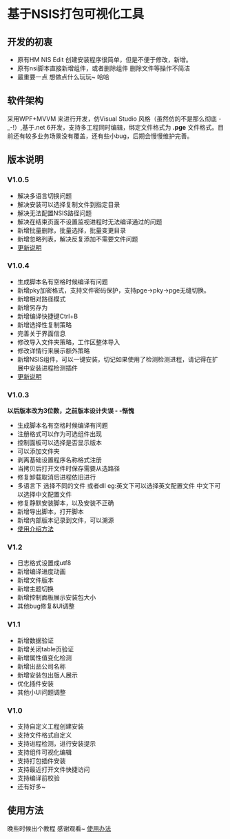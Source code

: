# 基于NSIS打包可视化工具
##  开发的初衷
* 原有HM NIS Edit 创建安装程序很简单，但是不便于修改，新增。
* 原有nsi脚本直接新增组件，或者删除组件 删除文件等操作不简洁
* 最重要一点  想做点什么玩玩~ 哈哈
## 软件架构
  采用WPF+MVVM 来进行开发，仿Visual Studio 风格（虽然仿的不是那么彻底 -_-!）,基于.net 6开发，支持多工程同时编辑，绑定文件格式为 __.pge__ 文件格式。目前还有较多业务场景没有覆盖，还有些小bug，后期会慢慢维护完善。
## 版本说明
### V1.0.5
* 解决多语言切换问题
* 解决安装可以选择复制文件到指定目录
* 解决无法配置NSIS路径问题
* 解决在结束页面不设置监视进程时无法编译通过的问题
* 新增批量删除，批量选择，批量变更目录
* 新增忽略列表，解决反复添加不需要文件问题
* [更新说明](https://mp.weixin.qq.com/s/8c4ONmWgJ8Uw-Q9E6EYt-A)
  
### V1.0.4
* 生成脚本名有空格时候编译有问题
* 新增pky加密格式，支持文件密码保护，支持pge->pky->pge无缝切换。
* 新增相对路径模式
* 新增另存为
* 新增编译快捷键Ctrl+B
* 新增选择性复制策略
* 完善关于界面信息
* 修改导入文件夹策略，工作区整体导入
* 修改详情行来展示额外策略
* 新增NSIS组件，可以一键安装，切记如果使用了检测检测进程，请记得在扩展中安装进程检测插件
* [更新说明](https://mp.weixin.qq.com/s/1kKiUmz7wdZkE0rTVOCSiA)
### V1.0.3
**以后版本改为3位数，之前版本设计失误 - -惭愧**
* 生成脚本名有空格时候编译有问题
* 注册格式可以作为可选组件出现
* 控制面板可以选择是否显示版本
* 可以添加文件夹
* 剥离基础设置程序名称格式注册
* 当拷贝后打开文件时保存需要从选路径
* 修复卸载取消后进程依旧进行
* 多语言下 选择不同的文件 或者dll eg:英文下可以选择英文配置文件 中文下可以选择中文配置文件
* 修复静默安装脚本，以及安装不正确
* 新增导出脚本，打开脚本
* 新增内部版本记录到文件，可以溯源
* [使用介绍方法](https://mp.weixin.qq.com/s?__biz=MzA5ODY4MDkzOA==&mid=2447903959&idx=1&sn=7ecb538442d049d320706601ece30371&chksm=849145d2b3e6ccc4d256d83a95f6b350858affd0e5cb29c26a8066588b4d1f66c0fc91d1d7a9&token=886432174&lang=zh_CN#rd)
### V1.2
* 日志格式设置成utf8
* 新增编译进度动画
* 新增文件版本
* 新增主题切换
* 新增控制面板展示安装包大小
* 其他bug修复&UI调整
### V1.1
* 新增数据验证
* 新增关闭table页验证
* 新增属性值变化检测
* 新增出品公司名称
* 新增安装包出版人展示
* 优化插件安装
* 其他小UI问题调整
### V1.0
* 支持自定义工程创建安装
* 支持文件格式自定义
* 支持进程检测，进行安装提示
* 支持组件可视化编辑
* 支持打包插件安装
* 支持最近打开文件快捷访问
* 支持编译前校验
* 还有好多~ 
## 使用方法
晚些时候出个教程 感谢观看~
[使用办法](https://mp.weixin.qq.com/s?__biz=MzA5ODY4MDkzOA==&mid=2447903933&idx=1&sn=5f6107ae0bea22ad1f7c0eb7d81fe70d&chksm=849145b8b3e6ccaef109b2a387560e4ef9e69b22f44e138b6645aeb958a1384c03449413b362#rd)
